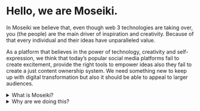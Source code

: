 # Hello, we are Moseiki.

In Moseiki we believe that, even though web 3 technologies are taking over, you (the people) are the main driver of inspiration and creativity. Because of that every individual and their ideas have unparalleled value.&#x20;

As a platform that believes in the power of technology, creativity and self-expression, we think that today’s popular social media platforms fail to create excitement, provide the right tools to empower ideas also they fail to create a just content ownership system. We need something new to keep up with digital transformation but also it should be able to appeal to larger audiences.

<details>

<summary>What is Moseiki?</summary>

Moseiki is an adaptation-oriented Web3 Social Networking dApp and Web3 Social infrastructure provider. Our app provides account, content, and data ownership to you, allowing you to create and share posts, photos, and short-form videos with AI support on any topic, whether it can be turned into NFTs or not. This way, you and we are benefiting from the best of two worlds (Web2 and Web3)

One of our unique ways of interpreting content and consumption is our disappearing content pool. If the content hasn't been turned into an NFT, it disintegrates into a void within 22 days, 22 min, and 22 sec. Another method of us flipping and turning the table is our willingness towards rewarding content creators. Through Moseiki's monetization tools, content creators of all sizes and followings can generate meaningful revenue from their contributions to the platform.

\


</details>

<details>

<summary>Why are we doing this?</summary>

We are a team of international professionals who are curious about the extents of web3 technologies but also we have expertise in creating easy to use user experiences. From our perspective, for web 3 technologies to reach more people they must be easier to use and adapt to today’s social media experiences.  So, we are on a journey of transformation, constant curiosity, and change.

We believe that together, we can rewrite the rules and create a digital world that puts people first, co-existing with digital tools to support them where they are the true owner of the content they created.

Together, we can rewrite the rules and create a digital world that puts people first, co-existing with digital tools to support them where you are the true owner of the content you created.

We are on a journey of transformation, constant curiosity, and change.

</details>
